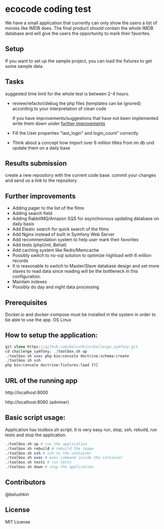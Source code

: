 # ecocode coding test

We have a small application that currently can only show the users a list of movies like IMDB does. 
The final product should contain the whole IMDB database and will give the users the opportunity
to mark their favorites. 




## Setup
If you want to set up the sample project, you can load the fixtures to get some sample data.


## Tasks
suggested time limit for the whole test is between 2-4 hours.

- review/refactor/debug the php files (templates can be ignored) according to your interpretation of clean code
  
  if you have improvements/suggestions that have not been implemented write them down under 
  [further improvements](#markdown-header-further-improvements) 
- Fill the User properties "last_login" and login_count" correctly
- Think about a concept how import over 6 million titles from im db und update them on a daily base



## Results submission
create a new repository with the current code base. commit your changes and send us a link to the repository


## Further improvements

- Adding pager to the list of the films
- Adding search field
- Adding RabbitMQ/Amazon SQS for asynchronous updating database on daily basis
- Add Elastic search for quick search of the films
- Add Nginx instead of built in Symfony Web Server
- Add recommendation system to help user mark their favorites
- Add tests (phpUnit, Behat)
- Add caching system like Redis/Memcache
- Possibly switch to no-sql solution to optimize highload with 6 million records
- It is reasonable to switch to Master/Slave database design and set more slaves to read data since reading will be the 
bottleneck in this configuration.
- Maintain indexes
- Possibly do day and night data processing

## Prerequisites

Docker.io and docker-compose must be installed in the system in order to be able to use the app. OS Linux

## How to setup the application:

```php
git clone https://github.com/belushkin/challenge_symfony.git
cd challenge_symfony; ./toolbox.sh up
./toolbox.sh exec php bin/console doctrine:schema:create
./toolbox.sh ssh
php bin/console doctrine:fixtures:load [Y]
```

## URL of the running app
http://localhost:8000

http://localhost:8080 (adminer)

## Basic script usage:

Application has toolbox.sh script. It is very easy run, stop, ssh, rebuild, run tests and stop the application.

```php
./toolbox.sh up # run the application
./toolbox.sh rebuild # rebuild the image
./toolbox.sh ssh # ssh to the container
./toolbox.sh exec # exec command inside the container
./toolbox.sh tests # run tests
./toolbox.sh down # stop the application
```

## Contributors
@belushkin

## License
MIT License
